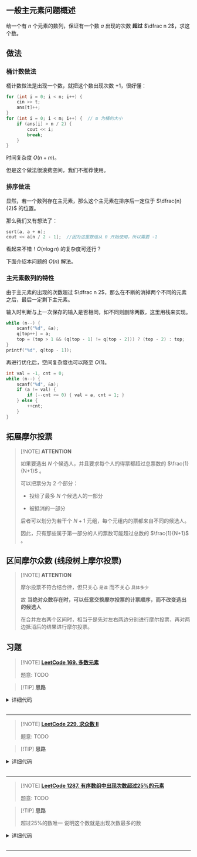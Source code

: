 
## 一般主元素问题概述

给一个有 $n$ 个元素的数列，保证有一个数 $a$ 出现的次数 **超过** $\dfrac n 2$，求这个数。

## 做法

### 桶计数做法

桶计数做法是出现一个数，就把这个数出现次数 $+1$，很好懂：

```cpp
for (int i = 0; i < n; i++) {
    cin >> t;
    ans[t]++;
}
for (int i = 0; i < m; i++) {  // m 为桶的大小
    if (ans[i] > n / 2) {
        cout << i;
        break;
    }
}
```

时间复杂度 $O(n+m)$。

但是这个做法很浪费空间，我们不推荐使用。

### 排序做法

显然，若一个数列存在主元素，那么这个主元素在排序后一定位于 $\dfrac{n}{2}$ 的位置。

那么我们又有想法了：

```cpp
sort(a, a + n);
cout << a[n / 2 - 1];  //因为这里数组从 0 开始使用，所以需要 -1
```

看起来不错！$O(n\log n)$ 的复杂度可还行？

下面介绍本问题的 $O(n)$ 解法。

### 主元素数列的特性

由于主元素的出现的次数超过 $\dfrac n 2$，那么在不断的消掉两个不同的元素之后，最后一定剩下主元素。

输入时判断与上一次保存的输入是否相同，如不同则删除两数，这里用栈来实现。

```cpp
while (n--) {
    scanf("%d", &a);
    q[top++] = a;
    top = (top > 1 && (q[top - 1] != q[top - 2])) ? (top - 2) : top;
}
printf("%d", q[top - 1]);
```

再进行优化后，空间复杂度也可以降至 $O(1)$。

```cpp
int val = -1, cnt = 0;
while (n--) {
    scanf("%d", &a);
    if (a != val) {
        if (--cnt <= 0) { val = a, cnt = 1; }
    } else {
        ++cnt;
    }
}
```


## 拓展摩尔投票

> [!NOTE] **ATTENTION**
> 
> 如果要选出 $N$ 个候选人，并且要求每个人的得票都超过总票数的 $\frac{1}{N+1}$ 。
> 
> 可以把票分为 2 个部分：
> 
> - 投给了最多 $N$ 个候选人的一部分
> 
> - 被抵消的一部分
> 
> 后者可以划分为若干个 $N+1$ 元组，每个元组内的票都来自不同的候选人。
> 
> 因此，只有那些属于第一部分的人的票数可能超过总数的 $\frac{1}{N+1}$ 。

## 区间摩尔众数 (线段树上摩尔投票)

> [!NOTE] **ATTENTION**
> 
> 摩尔投票不符合结合律，但只关心 `是谁` 而不关心 `具体多少`
> 
> 故 **当绝对众数存在时，可以任意交换摩尔投票的计票顺序，而不改变选出的候选人**
> 
> 在合并左右两个区间时，相当于是先对左右两边分别进行摩尔投票，再对两边抵消后的结果进行摩尔投票。

## 习题

> [!NOTE] **[LeetCode 169. 多数元素](https://leetcode.cn/problems/majority-element/)**
> 
> 题意: TODO

> [!TIP] **思路**
> 
> 

<details>
<summary>详细代码</summary>
<!-- tabs:start -->

##### **C++ 1**

```cpp
class Solution {
public:
    int majorityElement(vector<int>& nums) {
        int r, c = 0;
        for (auto x: nums)
            if (!c) r = x, c = 1;
            else if (r == x) c ++ ;
            else c -- ;
        return r;
    }
};
```

##### **C++ 2**

```cpp
class Solution {
public:
    int majorityElement(vector<int>& nums) {
        int n = nums.size();
        int res = nums[0], vote = 1;
        for (int i = 1; i < n; ++ i ) {
            if (nums[i] != res) {
                -- vote ;
                if (!vote) {
                    vote = 1;
                    res = nums[i];
                }
            } else
                ++ vote ;
        }
        return res;
    }
};
```

##### **Python**

```python
# 投票计数法
class Solution:
    def twoSum(self, arr: List[int], target: int) -> List[int]:
        n = len(arr)
        sumn = 0
        l, r = 0, n - 1
        while l < r:
            sumn = arr[l] + arr[r]
            if sumn > target:
                r -= 1
            elif sumn < target:
                l += 1
            else:return [l + 1, r + 1]
        return [-1, -1]
```

<!-- tabs:end -->
</details>

<br>

* * *

> [!NOTE] **[LeetCode 229. 求众数 II](https://leetcode.cn/problems/majority-element-ii/)**
> 
> 题意: TODO

> [!TIP] **思路**
> 
> 

<details>
<summary>详细代码</summary>
<!-- tabs:start -->

##### **C++**

```cpp
class Solution {
public:
    vector<int> majorityElement(vector<int>& nums) {
        int r1, r2, c1 = 0, c2 = 0;
        for (auto x: nums)
            if (c1 && x == r1) c1 ++ ;
            else if (c2 && x == r2) c2 ++ ;
            else if (!c1) r1 = x, c1 ++ ;
            else if (!c2) r2 = x, c2 ++ ;
            else c1 --, c2 -- ;
        c1 = 0, c2 = 0;
        for (auto x: nums)
            if (x == r1) c1 ++ ;
            else if (x == r2) c2 ++ ;

        vector<int> res;
        int n = nums.size();
        if (c1 > n / 3) res.push_back(r1);
        if (c2 > n / 3) res.push_back(r2);
        return res;
    }
};
```

##### **Python**

```python

```

<!-- tabs:end -->
</details>

<br>

* * *

> [!NOTE] **[LeetCode 1287. 有序数组中出现次数超过25%的元素](https://leetcode.cn/problems/element-appearing-more-than-25-in-sorted-array/)**
> 
> 题意: TODO

> [!TIP] **思路**
> 
> 超过25%的数唯一 说明这个数就是出现次数最多的数

<details>
<summary>详细代码</summary>
<!-- tabs:start -->

##### **C++**

```cpp
class Solution {
public:
    int findSpecialInteger(vector<int>& arr) {
        int n = arr.size();
        int res = arr[0], cnt = 1;
        vector<pair<int, int>> ve;
        for (int i = 1; i < n; ++i) {
            if (arr[i] == res)
                ++cnt;
            else {
                ve.push_back({cnt, res});
                res = arr[i];
                cnt = 1;
            }
        }
        ve.push_back({cnt, res});
        sort(ve.begin(), ve.end());
        return ve.back().second;
    }
};
```

##### **Python**

```python

```

<!-- tabs:end -->
</details>

<br>

* * *